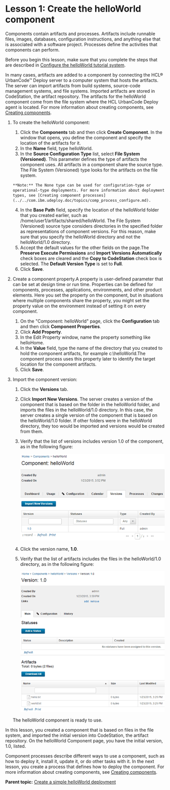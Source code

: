 # Lesson 1: Create the helloWorld component

Components contain artifacts and processes. Artifacts include runnable files, images, databases, configuration instructions, and anything else that is associated with a software project. Processes define the activities that components can perform.

Before you begin this lesson, make sure that you complete the steps that are described in [Configure the helloWorld tutorial system](quickstart_configure.md).

In many cases, artifacts are added to a component by connecting the HCL® UrbanCode™ Deploy server to a computer system that hosts the artifacts. The server can import artifacts from build systems, source-code management systems, and file systems. Imported artifacts are stored in CodeStation, the artifact repository. The artifacts for the helloWorld component come from the file system where the HCL UrbanCode Deploy agent is located. For more information about creating components, see [Creating components](../../com.ibm.udeploy.doc/topics/comp_create.md).

1.  To create the helloWorld component: 
    1.   Click the **Components** tab and then click **Create Component**. In the window that opens, you define the component and specify the location of the artifacts for it.
    2.  In the **Name** field, type helloWorld. 
    3.   In the **Source Configuration Type** list, select **File System \(Versioned\)**. This parameter defines the type of artifacts the component uses. All artifacts in a component share the source type. The File System \(Versioned\) type looks for the artifacts on the file system.

        **Note:** The None type can be used for configuration-type or operational-type deployments. For more information about deployment types, see [Creating component processes](../../com.ibm.udeploy.doc/topics/comp_process_configure.md).

    4.  In the **Base Path** field, specify the location of the helloWorld folder that you created earlier, such as /home/user1/artifacts/shared/helloWorld. The File System \(Versioned\) source type considers directories in the specified folder as representations of component versions. For this reason, make sure that you specify the helloWorld directory and not the helloWorld/1.0 directory.
    5.  Accept the default values for the other fields on the page.The **Preserve Execute Permissions** and **Import Versions Automatically** check boxes are cleared and the **Copy to CodeStation** check box is selected. The **Default Version Type** is set to **Full**.
    6.  Click **Save**.
2.  Create a component property.A property is user-defined parameter that can be set at design time or run time. Properties can be defined for components, processes, applications, environments, and other product elements. Here you set the property on the component, but in situations where multiple components share the property, you might set the property value on the environment instead of setting it on every component.
    1.  On the "Component: helloWorld" page, click the **Configuration** tab and then click **Component Properties**.
    2.  Click **Add Property**.
    3.  In the Edit Property window, name the property something like helloHome. 
    4.  In the **Value** field, type the name of the directory that you created to hold the component artifacts, for example c:\\helloWorld.The component process uses this property later to identify the target location for the component artifacts.
    5.  Click **Save**.
3.  Import the component version: 

    1.  Click the **Versions** tab. 
    2.  Click **Import New Versions**. The server creates a version of the component that is based on the folder in the helloWorld folder, and imports the files in the helloWorld/1.0 directory. In this case, the server creates a single version of the component that is based on the helloWorld/1.0 folder. If other folders were in the helloWorld directory, they too would be imported and versions would be created from them.
    3.  Verify that the list of versions includes version 1.0 of the component, as in the following figure: 

        ![The first version of the new component is shown on the Versions tab](../images/quickstart-comp-ver.gif)

    4.  Click the version name, **1.0**. 
    5.  Verify that the list of artifacts includes the files in the helloWorld/1.0 directory, as in the following figure: 

        ![The version artifacts are shown](../images/quickstart-artifacts.gif)

    The helloWorld component is ready to use.


In this lesson, you created a component that is based on files in the file system, and imported the initial version into CodeStation, the artifact repository. On the helloWorld Component page, you have the initial version, 1.0, listed.

Component processes describe different ways to use a component, such as how to deploy it, install it, update it, or do other tasks with it. In the next lesson, you create a process that defines how to deploy the component. For more information about creating components, see [Creating components](../../com.ibm.udeploy.doc/topics/comp_create.md).

**Parent topic:** [Create a simple helloWorld deployment](../../com.ibm.udeploy.tutorial.doc/topics/quickstart_abstract.md)

